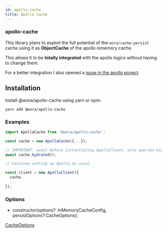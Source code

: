 ```yaml
---
id: apollo-cache
title: Apollo Cache
---
```


### apollo-cache

This library plans to exploit the full potential of the `wora/cache-persist` cache using it as **ObjectCache** of the apollo inmemory cache.

This allows it to be **totally integrated** with the apollo logics without having to change them.

For a better integration I also opened a [issue in the apollo project](https://github.com/apollographql/apollo-feature-requests/issues/154)



## Installation

Install @wora/apollo-cache using yarn or npm:

```
yarn add @wora/apollo-cache
```



### Examples

```js
import ApolloCache from '@wora/apollo-cache';

const cache = new ApolloCache({...});

// IMPORTANT: await before instantiating ApolloClient, else queries might run before the cache is persisted
await cache.hydrated();

// Continue setting up Apollo as usual.

const client = new ApolloClient({
  cache,
  ...
});
```


### Options

* constructor(options?: InMemoryCacheConfig, persistOptions?:CacheOptions);


[CacheOptions](Caching-CachePersist.md)